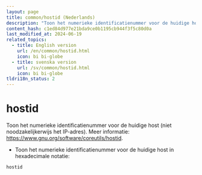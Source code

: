 ```yaml
---
layout: page
title: common/hostid (Nederlands)
description: "Toon het numerieke identificatienummer voor de huidige host (niet noodzakelijkerwijs het IP-adres)."
content_hash: c1ed84d977e21bda9ce0b1195cb944f3f5c80d0a
last_modified_at: 2024-06-19
related_topics:
  - title: English version
    url: /en/common/hostid.html
    icon: bi bi-globe
  - title: svenska version
    url: /sv/common/hostid.html
    icon: bi bi-globe
tldri18n_status: 2
---
```

# hostid

Toon het numerieke identificatienummer voor de huidige host (niet noodzakelijkerwijs het IP-adres).
Meer informatie: <https://www.gnu.org/software/coreutils/hostid>.

- Toon het numerieke identificatienummer voor de huidige host in hexadecimale notatie:

`hostid`
